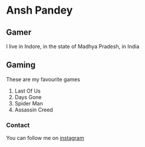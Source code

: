 # Ansh Pandey
## Gamer

I live in Indore, in the state of Madhya Pradesh, in India

## Gaming
These are my favourite games
1. Last Of Us
2. Days Gone
3. Spider Man
4. Assassin Creed

### Contact

You can follow me on [instagram](instgram.com/pandeyji._)
